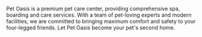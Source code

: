 Pet Oasis is a premium pet care center, providing comprehensive spa, boarding and care services. With a team of pet-loving experts and modern facilities, we are committed to bringing maximum comfort and safety to your four-legged friends. Let Pet Oasis become your pet's second home.
